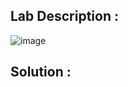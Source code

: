 ## Lab Description :

![image](https://github.com/ananthan05/Portswigger_labs/assets/140697378/dea0ba06-b9ec-4398-96a5-19fab3190876)

## Solution :

